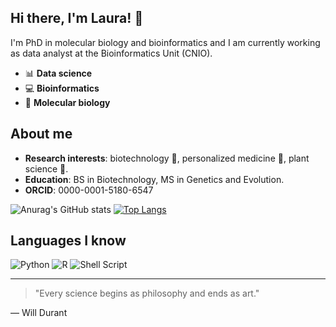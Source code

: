 ## Hi there, I'm Laura! 👋
I'm PhD in molecular biology and bioinformatics and I am currently working as data analyst at the Bioinformatics Unit (CNIO). 

- 📊 **Data science**
- 💻 **Bioinformatics**
- 🔬 **Molecular biology**

## About me
- **Research interests**: biotechnology 🧬, personalized medicine 💊, plant science 🌱.
- **Education**: BS in Biotechnology, MS in Genetics and Evolution.
- **ORCID**: 0000-0001-5180-6547

![Anurag's GitHub stats](https://github-readme-stats.vercel.app/api?username=lserranor&show_icons=true&theme=radical)
[![Top Langs](https://github-readme-stats.vercel.app/api/top-langs/?username=lserranor&layout=compact)](https://github.com/anuraghazra/github-readme-stats)


## Languages I know
![Python](https://img.shields.io/badge/python-3670A0?style=flat-square&logo=python&logoColor=ffdd54)
![R](https://img.shields.io/badge/r-%23276DC3.svg?style=flat-square&logo=r&logoColor=white)
![Shell Script](https://img.shields.io/badge/shell_script-%23121011.svg?style=flat-square&logo=gnu-bash&logoColor=white)

---
> "Every science begins as philosophy and ends as art."

— Will Durant

